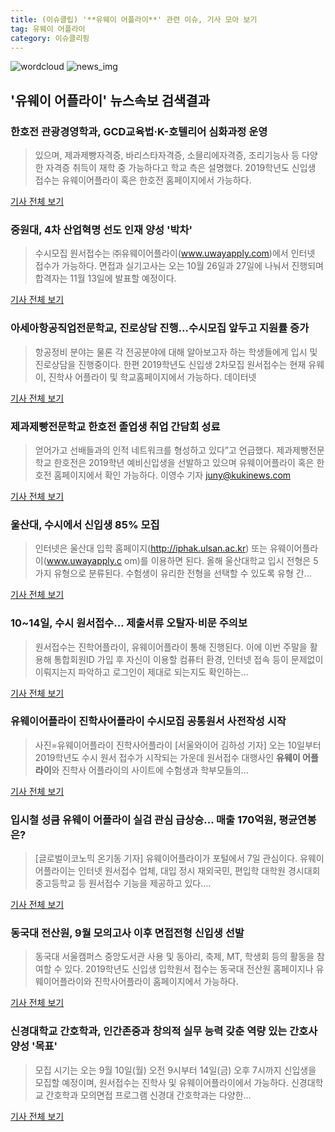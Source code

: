 ```yaml
---
title: (이슈클립) '**유웨이 어플라이**' 관련 이슈, 기사 모아 보기
tag: 유웨이 어플라이
category: 이슈클리핑
---
```

![wordcloud](https://s3.ap-northeast-2.amazonaws.com/lyrics101-wordcloud/2018-09-09-1536465672.png)
![news_img](https://user-images.githubusercontent.com/42597476/44507050-1206f400-a6e4-11e8-8d98-7ffbfebb353f.png)
## **'**유웨이 어플라이**'** 뉴스속보 검색결과
### 한호전 관광경영학과, GCD교육법·K-호텔리어 심화과정 운영

>있으며, 제과제빵자격증, 바리스타자격증, 소믈리에자격증, 조리기능사 등 다양한 자격증 취득이 재학 중 가능하다고 학교 측은 설명했다. 2019학년도 신입생 접수는 유웨이어플라이 혹은 한호전 홈페이지에서 가능하다.

<a href="http://www.newscj.com/news/articleView.html?idxno=553291" target="_blank">기사 전체 보기</a>

### 중원대, 4차 산업혁명 선도 인재 양성 '박차'

>수시모집 원서접수는 ㈜유웨이어플라이(www.uwayapply.com)에서 인터넷 접수가 가능하다. 면접과 실기고사는 오는 10월 26일과 27일에 나눠서 진행되며 합격자는 11월 13일에 발표할 예정이다.

<a href="http://www.gukjenews.com/news/articleView.html?idxno=988025" target="_blank">기사 전체 보기</a>

### 아세아항공직업전문학교, 진로상담 진행…수시모집 앞두고 지원률 증가

>항공정비 분야는 물론 각 전공분야에 대해 알아보고자 하는 학생들에게 입시 및 진로상담을 진행중이다. 한편 2019학년도 신입생 2차모집 원서접수는 현재 유웨이, 진학사 어플라이 및 학교홈페이지에서 가능하다. 데이터넷

<a href="http://www.datanet.co.kr/news/articleView.html?idxno=126286" target="_blank">기사 전체 보기</a>

### 제과제빵전문학교 한호전 졸업생 취업 간담회 성료

>얻어가고 선배들과의 인적 네트워크를 형성하고 있다”고 언급했다. 제과제빵전문학교 한호전은 2019학년 예비신입생을 선발하고 있으며 유웨이어플라이 혹은 한호전 홈페이지에서 확인 가능하다. 이영수 기자 juny@kukinews.com

<a href="http://www.kukinews.com/news/article.html?no=583741" target="_blank">기사 전체 보기</a>

### 울산대, 수시에서 신입생 85% 모집

>인터넷은 울산대 입학 홈페이지(http://iphak.ulsan.ac.kr) 또는 유웨이어플라이(www.uwayapply.c om)를 이용하면 된다. 올해 울산대학교 입시 전형은 5가지 유형으로 분류된다. 수험생이 유리한 전형을 선택할 수 있도록 유형 간...

<a href="http://www.ujeil.com/news/articleView.html?idxno=214309" target="_blank">기사 전체 보기</a>

### 10~14일, 수시 원서접수… 제출서류 오탈자·비문 주의보

>원서접수는 진학어플라이, 유웨이어플라이 통해 진행된다. 이에 이번 주말을 활용해 통합회원ID 가입 후 자신이 이용할 컴퓨터 환경, 인터넷 접속 등이 문제없이 이뤄지는지 파악하고 로그인이 제대로 되는지도 확인하는...

<a href="http://biz.newdaily.co.kr/site/data/html/2018/09/07/2018090700033.html" target="_blank">기사 전체 보기</a>

### 유웨이어플라이 진학사어플라이 수시모집 공통원서 사전작성 시작

>사진=유웨이어플라이 진학사어플라이 [서울와이어 김하성 기자] 오는 10일부터 2019학년도 수시 원서 접수가 시작되는 가운데 원서접수 대행사인 **유웨이 어플라이**와 진학사 어플라이의 사이트에 수험생과 학부모들의...

<a href="http://www.seoulwire.com/news/articleView.html?idxno=25491" target="_blank">기사 전체 보기</a>

### 입시철 성큼 **유웨이 어플라이** 실검 관심 급상승... 매출 170억원, 평균연봉은?

>[글로벌이코노믹 온기동 기자] 유웨이어플라이가 포털에서 7일 관심이다. 유웨이어플라이는 인터넷 원서접수 업체, 대입 정시 재외국민, 편입학 대학원 경시대회 중고등학교 등 원서접수 기능을 제공하고 있다....

<a href="http://www.g-enews.com/ko-kr/news/article/news_all/2018090708164123594e4869c120_1/article.html" target="_blank">기사 전체 보기</a>

### 동국대 전산원, 9월 모의고사 이후 면접전형 신입생 선발

>동국대 서울캠퍼스 중앙도서관 사용 및 동아리, 축제, MT, 학생회 등의 활동을 참여할 수 있다. 2019학년도 신입생 입학원서 접수는 동국대 전산원 홈페이지나 유웨이어플라이와 진학사어플라이 홈페이지에서 가능하다.

<a href="http://www.newscj.com/news/articleView.html?idxno=552770" target="_blank">기사 전체 보기</a>

### 신경대학교 간호학과, 인간존중과 창의적 실무 능력 갖춘 역량 있는 간호사 양성 '목표'

>모집 시기는 오는 9월 10일(월) 오전 9시부터 14일(금) 오후 7시까지 신입생을 모집할 예정이며, 원서접수는 진학사 및 유웨이어플라이에서 가능하다. 신경대학교 간호학과 모의면접 프로그램 신경대 간호학과는 다양한...

<a href="http://www.stardailynews.co.kr/news/articleView.html?idxno=214559" target="_blank">기사 전체 보기</a>


